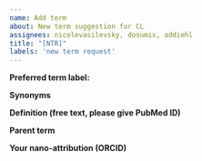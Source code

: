 ```yaml
---
name: Add term
about: New term suggestion for CL
assignees: nicolevasilevsky, dosumis, addiehl
title: "[NTR]"
labels: 'new term request'
---
```


**Preferred term label:**


**Synonyms**


**Definition (free text, please give PubMed ID)**


**Parent term**


**Your nano-attribution (ORCID)**



